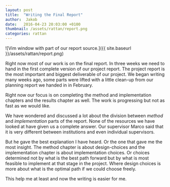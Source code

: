 ```yaml
---
layout: post
title:  "Writing the Final Report"
author:  Jakob
date:   2016-04-23 20:03:00 +0100
thumbnail: /assets/rattan/report.png
categories: rattan
---
```


![Vim window with part of our report source.]({{ site.baseurl }}/assets/rattan/report.png)

Right now most of our work is on the final report. In three weeks we need to
hand in the first complete version of our project report. The project report is
the most important and biggest deliverable of our project. We began writing
many weeks ago, some parts were lifted with a little clean-up from our planning
report we handed in in February.

Right now our focus is on completing the method and implementation chapters
and the results chapter as well. The work is progressing but not as fast as we
would like.

We have wondered and discussed a lot about the division between *method* and
*implementation* parts of the report. None of the resources we have looked at
have given us a complete answer. Our supervisor Marco said that it is very
different between institutions and even individual supervisors.

But he gave the best explanation I have heard. Or the one that gave me the most
insight. The method chapter is about design-choices and the implementation
chapter is about implementation choices. Or choices determined not by what is
the best path forward but by what is most feasible to implement at that stage
in the project. Where design choices is more about what is the optimal
path if we could choose freely.

This help me at least and now the writing is easier for me.


